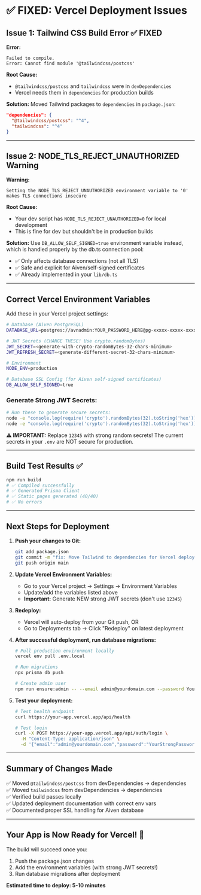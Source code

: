 # ✅ FIXED: Vercel Deployment Issues

## Issue 1: Tailwind CSS Build Error ✅ FIXED

**Error:**
```
Failed to compile.
Error: Cannot find module '@tailwindcss/postcss'
```

**Root Cause:** 
- `@tailwindcss/postcss` and `tailwindcss` were in `devDependencies`
- Vercel needs them in `dependencies` for production builds

**Solution:**
Moved Tailwind packages to `dependencies` in `package.json`:
```json
"dependencies": {
  "@tailwindcss/postcss": "^4",
  "tailwindcss": "^4"
}
```

---

## Issue 2: NODE_TLS_REJECT_UNAUTHORIZED Warning

**Warning:**
```
Setting the NODE_TLS_REJECT_UNAUTHORIZED environment variable to '0' makes TLS connections insecure
```

**Root Cause:**
- Your dev script has `NODE_TLS_REJECT_UNAUTHORIZED=0` for local development
- This is fine for dev but shouldn't be in production builds

**Solution:**
Use `DB_ALLOW_SELF_SIGNED=true` environment variable instead, which is handled properly by the db.ts connection pool:
- ✅ Only affects database connections (not all TLS)
- ✅ Safe and explicit for Aiven/self-signed certificates
- ✅ Already implemented in your `lib/db.ts`

---

## Correct Vercel Environment Variables

Add these in your Vercel project settings:

```bash
# Database (Aiven PostgreSQL)
DATABASE_URL=postgres://avnadmin:YOUR_PASSWORD_HERE@pg-xxxxx-xxxxx-xxxxx.k.aivencloud.com:27260/defaultdb?sslmode=require

# JWT Secrets (CHANGE THESE! Use crypto.randomBytes)
JWT_SECRET=<generate-with-crypto-randomBytes-32-chars-minimum>
JWT_REFRESH_SECRET=<generate-different-secret-32-chars-minimum>

# Environment
NODE_ENV=production

# Database SSL Config (for Aiven self-signed certificates)
DB_ALLOW_SELF_SIGNED=true
```

### Generate Strong JWT Secrets:
```bash
# Run these to generate secure secrets:
node -e "console.log(require('crypto').randomBytes(32).toString('hex'))"
node -e "console.log(require('crypto').randomBytes(32).toString('hex'))"
```

**⚠️ IMPORTANT:** Replace `12345` with strong random secrets! The current secrets in your `.env` are NOT secure for production.

---

## Build Test Results ✅

```bash
npm run build
# ✅ Compiled successfully
# ✅ Generated Prisma Client
# ✅ Static pages generated (40/40)
# ✅ No errors
```

---

## Next Steps for Deployment

1. **Push your changes to Git:**
   ```bash
   git add package.json
   git commit -m "fix: Move Tailwind to dependencies for Vercel deployment"
   git push origin main
   ```

2. **Update Vercel Environment Variables:**
   - Go to your Vercel project → Settings → Environment Variables
   - Update/add the variables listed above
   - **Important:** Generate NEW strong JWT secrets (don't use `12345`)

3. **Redeploy:**
   - Vercel will auto-deploy from your Git push, OR
   - Go to Deployments tab → Click "Redeploy" on latest deployment

4. **After successful deployment, run database migrations:**
   ```bash
   # Pull production environment locally
   vercel env pull .env.local
   
   # Run migrations
   npx prisma db push
   
   # Create admin user
   npm run ensure:admin -- --email admin@yourdomain.com --password YourStrongPassword123!
   ```

5. **Test your deployment:**
   ```bash
   # Test health endpoint
   curl https://your-app.vercel.app/api/health
   
   # Test login
   curl -X POST https://your-app.vercel.app/api/auth/login \
     -H "Content-Type: application/json" \
     -d '{"email":"admin@yourdomain.com","password":"YourStrongPassword123!"}'
   ```

---

## Summary of Changes Made

✅ Moved `@tailwindcss/postcss` from devDependencies → dependencies  
✅ Moved `tailwindcss` from devDependencies → dependencies  
✅ Verified build passes locally  
✅ Updated deployment documentation with correct env vars  
✅ Documented proper SSL handling for Aiven database  

---

## Your App is Now Ready for Vercel! 🚀

The build will succeed once you:
1. Push the package.json changes
2. Add the environment variables (with strong JWT secrets!)
3. Run database migrations after deployment

**Estimated time to deploy: 5-10 minutes**
